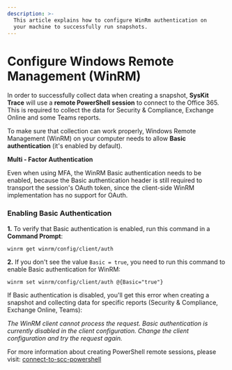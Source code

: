 ```yaml
---
description: >-
  This article explains how to configure WinRm authentication on
  your machine to successfully run snapshots.
---
```


# Configure Windows Remote Management (WinRM)

In order to successfully collect data when creating a snapshot, **SysKit Trace** will use a **remote PowerShell session** to connect to the Office 365. This is required to collect the data for Security & Compliance, Exchange Online and some Teams reports.

To make sure that collection can work properly, Windows Remote Management (WinRM) on your computer needs to allow **Basic authentication** (it's enabled by default).

**Multi - Factor Authentication**

Even when using MFA, the WinRM Basic authentication needs to be enabled, because the Basic authentication header is still required to transport the session's OAuth token, since the client-side WinRM implementation has no support for OAuth.

### Enabling Basic Authentication

**1.** To verify that Basic authentication is enabled, run this command in a **Command Prompt**:

`winrm get winrm/config/client/auth`

**2.** If you don't see the value `Basic = true`, you need to run this command to enable Basic authentication for WinRM:

`winrm set winrm/config/client/auth @{Basic="true"}`

If Basic authentication is disabled, you'll get this error when creating a snapshot and collecting data for specific reports (Security & Compliance, Exchange Online, Teams): 

*The WinRM client cannot process the request. Basic authentication is currently disabled in the client configuration. Change the client configuration and try the request again.*



For more information about creating PowerShell remote sessions, please visit: [connect-to-scc-powershell](https://docs.microsoft.com/en-us/powershell/exchange/office-365-scc/connect-to-scc-powershell/connect-to-scc-powershell?view=exchange-ps)